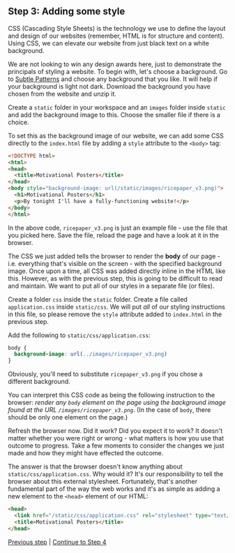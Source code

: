 ## Step 3: Adding some style

CSS (Cascading Style Sheets) is the technology we use to define the layout and design of our websites (remember, HTML is for structure and content). Using CSS, we can elevate our website from just black text on a white background.

We are not looking to win any design awards here, just to demonstrate the principals of styling a website. To begin with, let's choose a background. Go to [Subtle Patterns](http://subtlepatterns.com) and choose any background that you like. It will help if your background is light not dark. Download the background you have chosen from the website and unzip it. 

Create a `static` folder in your workspace and an `images` folder inside `static` and add the background image to this. Choose the smaller file if there is a choice.

To set this as the background image of our website, we can add some CSS directly to the `index.html` file by adding a `style` attribute to the `<body>` tag:

```html
<!DOCTYPE html>
<html>
<head>
  <title>Motivational Posters</title>
</head>
<body style="background-image: url(/static/images/ricepaper_v3.png)">
  <h1>Motivational Posters</h1>
  <p>By tonight I'll have a fully-functioning website!</p>
</body>
</html>
```

In the above code, ```ricepaper_v3.png``` is just an example file - use the file that you picked here.
Save the file, reload the page and have a look at it in the browser.

The CSS we just added tells the browser to render the **body** of our page - i.e. everything that's visible on the screen - with the specified background image.  Once upon a time, all CSS was added directly inline in the HTML like this.  However, as with the previous step, this is going to be difficult to read and maintain.  We want to put all of our styles in a separate file (or files).

Create a folder `css` inside the `static` folder.  Create a file called `application.css` inside `static/css`.  We will put *all* of our styling instructions in this file, so please remove the `style` attribute added to `index.html` in the previous step.

Add the following to `static/css/application.css`:

```css
body {
  background-image: url(../images/ricepaper_v3.png)
}
```

Obviously, you'll need to substitute `ricepaper_v3.png` if you chose a different background.

You can interpret this CSS code as being the following instruction to the browser: *render any `body` element on the page using the background image found at the URL `/images/ricepaper_v3.png`*. (In the case of `body`, there should be only one element on the page.)

Refresh the browser now.  Did it work?  Did you expect it to work?  It doesn't matter whether you were right or wrong - what matters is how you use that outcome to progress.  Take a few moments to consider the changes we just made and how they might have effected the outcome.

The answer is that the browser doesn't know anything about `static/css/application.css`.  Why would it?  It's our responsibility to tell the browser about this external stylesheet.  Fortunately, that's another fundamental part of the way the web works and it's as simple as adding a new element to the `<head>` element of our HTML:

```html
<head>
  <link href="/static/css/application.css" rel="stylesheet" type="text/css">
  <title>Motivational Posters</title>
</head>
```

[Previous step](/steps/2.md) | [Continue to Step 4](/steps/4.md)
